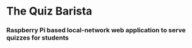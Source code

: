 # The Quiz Barista
### Raspberry Pi based local-network web application to serve quizzes for students

